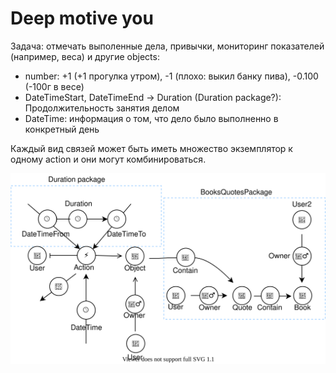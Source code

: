 # Deep motive you
Задача: отмечать выполенные дела, привычки, мониторинг показателей (например, веса) и другие objects:
- number: +1 (+1 прогулка утром), -1 (плохо: выкил банку пива), -0.100 (-100г в весе)
- DateTimeStart, DateTimeEnd -> Duration (Duration package?): Продолжительность занятия делом
- DateTime: информация о том, что дело было выполненно в конкретный день

Каждый вид связей может быть иметь множество экземплятор к одному action и они могут комбинироваться.

![Scheme](./docs/scheme.drawio.svg)
